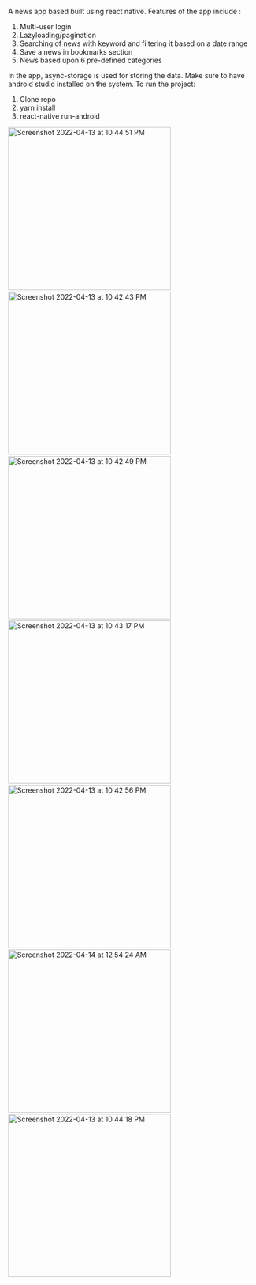A news app based built using react native.
Features of the app include : 
1. Multi-user login
2. Lazyloading/pagination
3. Searching of news with keyword and filtering it based on a date range
4. Save a news in bookmarks section
5. News based upon 6 pre-defined categories

In the app, async-storage is used for storing the data.
Make sure to have android studio installed on the system.
To run the project:
1. Clone repo
2. yarn install
3. react-native run-android

<p >
<img width="330" alt="Screenshot 2022-04-13 at 10 44 51 PM" src="https://user-images.githubusercontent.com/75309572/163255129-32881c28-fc05-4de3-848b-5535884dc1b0.png">
&nbsp; &nbsp; &nbsp; &nbsp;
 <img width="330" alt="Screenshot 2022-04-13 at 10 42 43 PM" src="https://user-images.githubusercontent.com/75309572/163255161-14487896-6d4b-40ad-962b-147f77671102.png">
&nbsp; &nbsp; &nbsp; &nbsp;
<img width="330" alt="Screenshot 2022-04-13 at 10 42 49 PM" src="https://user-images.githubusercontent.com/75309572/163255176-4563fe28-674e-4d20-9135-32c11cce9489.png">
&nbsp; &nbsp; &nbsp; &nbsp;
  <img width="330" alt="Screenshot 2022-04-13 at 10 43 17 PM" src="https://user-images.githubusercontent.com/75309572/163255194-850c1aa7-3755-4fa1-b038-6cb25996dd6d.png">
&nbsp; &nbsp; &nbsp; &nbsp;
  <img width="330" alt="Screenshot 2022-04-13 at 10 42 56 PM" src="https://user-images.githubusercontent.com/75309572/163255212-80b3169d-1999-4012-91a7-b812f838f81e.png">
&nbsp; &nbsp; &nbsp; &nbsp;
  <img width="330" alt="Screenshot 2022-04-14 at 12 54 24 AM" src="https://user-images.githubusercontent.com/75309572/163255286-bf3b34bc-973b-4f9d-b16e-b36502d71f28.png">
&nbsp; &nbsp; &nbsp; &nbsp;
<img width="330" alt="Screenshot 2022-04-13 at 10 44 18 PM" src="https://user-images.githubusercontent.com/75309572/163255320-694d14cb-4143-40fd-aa01-8ccdcfc20646.png">
  </p>



